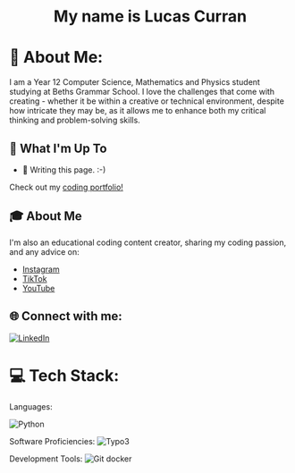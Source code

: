 <h1 align="center">My name is Lucas Curran</h1>

# 💫 About Me:
I am a Year 12 Computer Science, Mathematics and Physics student studying at Beths Grammar School.
I love the challenges that come with creating - whether it be within a creative or technical environment, despite how intricate they may be, as it allows me to enhance both my critical thinking and problem-solving skills.

## 🚀 What I'm Up To

- 🤖 Writing this page. :-)

Check out my [coding portfolio!](https://erikc-portfolio.netlify.app/)

## 🎓 About Me

I'm also an educational coding content creator, sharing my coding passion, and any advice on:

- [Instagram](https://www.instagram.com/swerikcodes/)
- [TikTok](https://www.tiktok.com/@swerikcodes)
- [YouTube](https://www.youtube.com/channel/UCgKFOz_KrMbmypWrawtzDQg)


## 🌐 Connect with me:
[![LinkedIn](https://img.shields.io/badge/LinkedIn-%230077B5.svg?logo=linkedin&logoColor=white)](https://www.linkedin.com/in/lucascurrann/)

# 💻 Tech Stack:
Languages: 


![Python](https://img.shields.io/badge/python-white?style=for-the-badge&logo=python&logoColor=white&color=%233776AB&link=https%3A%2F%2Fwww.python.org%2F)

Software Proficiencies:
![Typo3](https://img.shields.io/badge/typo3-ffffff?style=for-the-badge&logo=typo3&logoColor=white&color=%23FF8700&link=https%3A%2F%2Ftypo3.com%2F)

Development Tools:
![Git](https://img.shields.io/badge/git-ffffff?style=for-the-badge&logo=git&logoColor=white&color=%23F05032&link=https%3A%2F%2Fgit-scm.com%2F)
docker
